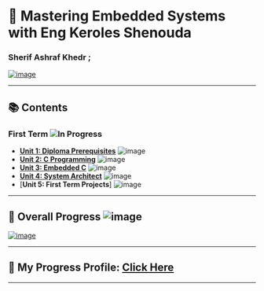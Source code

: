 # 🚀 Mastering Embedded Systems with Eng Keroles Shenouda
### Sherif Ashraf Khedr ;

[![image](https://github.com/sherifkhadr/Mastering-Embedded-System-With-K.S/blob/main/Images/00_Top_In_First_Exam.jpg)](https://www.learn-in-depth-store.com/certificate/sherifkhadr1%40gmail.com)

---

## 📚 Contents

### First Term ![In Progress](https://progress-bar.dev/100/?title=InProgress)

- [**Unit 1: Diploma Prerequisites**](https://github.com/sherifkhadr/Mastering-Embedded-System-With-K.S) ![image](https://progress-bar.dev/100/&color=bababa)
- [**Unit 2: C Programming**](01_Unit2_C_Programming) ![image](https://progress-bar.dev/100/)
- [**Unit 3: Embedded C**](02_Unit3_Embedded_C) ![image](https://progress-bar.dev/100/)
- [**Unit 4: System Architect**](03_Unit4_System_Architect) ![image](https://progress-bar.dev/100/)
- [**Unit 5: First Term Projects**] ![image](https://progress-bar.dev/50/)

---

## 🚀 Overall Progress ![image](https://progress-bar.dev/0/?scale=3&title=Terms&suffix=&width=230&color=aa00ff)

[![image](https://github.com/sherifkhadr/Mastering-Embedded-System-With-K.S/blob/main/Images/01_certification.png)](https://www.learn-in-depth-store.com/certificate/sherifkhadr1%40gmail.com)

---

## 🌟 My Progress Profile: [Click Here](https://www.learn-in-depth-store.com/certificate/sherifkhadr1%40gmail.com)

---
